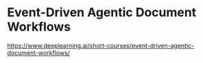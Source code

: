 # Event-Driven Agentic Document Workflows

https://www.deeplearning.ai/short-courses/event-driven-agentic-document-workflows/
